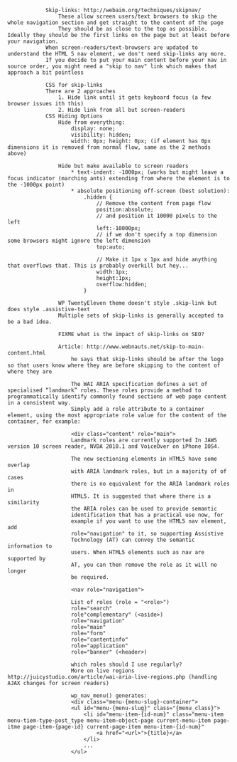     			Skip-links: http://webaim.org/techniques/skipnav/
    				These allow screen users/text browsers to skip the whole navigation section and get straight to the content of the page
    				They should be as close to the top as possible. Ideally they should be the first links on the page but at least before your navigation.
    			When screen-readers/text-browsers are updated to understand the HTML 5 nav element, we don't need skip-links any more.
    			If you decide to put your main content before your nav in source order, you might need a "skip to nav" link which makes that approach a bit pointless

    			CSS for skip-links
    			There are 2 approaches
    				1. Hide link until it gets keyboard focus (a few browser issues ith this)
    				2. Hide link from all but screen-readers
    			CSS Hiding Options
    				Hide from everything:
    					display: none;
    					visibility: hidden;
    					width: 0px; height: 0px; (if element has 0px dimensions it is removed from normal flow, same as the 2 methods above)

    				Hide but make available to screen readers
    					* text-indent: -1000px; (works but might leave a focus indicator (marching ants) extending from where the element is to the -1000px point)
    					* absolute positioning off-screen (best solution):
    						.hidden {
    							// Remove the content from page flow
    							position:absolute;
    							// and position it 10000 pixels to the left
    							left:-10000px;
    							// if we don't specify a top dimension some browsers might ignore the left dimension
    							top:auto;

    							// Make it 1px x 1px and hide anything that overflows that. This is probably overkill but hey...
    							width:1px;
    							height:1px;
    							overflow:hidden;
    						}

    				WP TwentyEleven theme doesn't style .skip-link but does style .assistive-text
    				Multiple sets of skip-links is generally accepted to be a bad idea.

    				FIXME what is the impact of skip-links on SEO?

    				Article: http://www.webnauts.net/skip-to-main-content.html
    					he says that skip-links should be after the logo so that users know where they are before skipping to the content of where they are

    					The WAI ARIA specification defines a set of specialised “landmark” roles. These roles provide a method to programmatically identify commonly found sections of web page content in a consistent way.
    					Simply add a role attribute to a container element, using the most appropriate role value for the content of the container, for example:

    					<div class="content" role="main">
    					Landmark roles are currently supported In JAWS version 10 screen reader, NVDA 2010.1 and VoiceOver on iPhone IOS4.

    					The new sectioning elements in HTML5 have some overlap
    					with ARIA landmark roles, but in a majority of of cases
    					there is no equivalent for the ARIA landmark roles in
    					HTML5. It is suggested that where there is a similarity
    					the ARIA roles can be used to provide semantic
    					identification that has a practical use now, for
    					example if you want to use the HTML5 nav element, add
    					role="navigation" to it, so supporting Assistive
    					Technology (AT) can convey the semantic information to
    					users. When HTML5 elements such as nav are supported by
    					AT, you can then remove the role as it will no longer
    					be required.

    					<nav role="navigation">

    					List of roles (role = "<role>")
    					role="search"
    					role"complementary" (<aside>)
    					role="navigation"
    					role="main"
    					role="form"
    					role="contentinfo"
    					role="application"
    					role="banner" (<header>)

    					which roles should I use regularly?
    					More on live regions http://juicystudio.com/article/wai-aria-live-regions.php (handling AJAX changes for screen readers)

    					wp_nav_menu() generates:
    					<div class="menu-{menu-slug}-container">
    					<ul id="menu-{menu-slug}" class="{menu_class}">
    						<li id="menu-item-{id-num}" class="menu-item menu-tiem-type-post_type menu-item-object-page current-menu-item page-itme page-item-{page-id} current-page-item menu-item-{id-num}"
    							<a href="<url>">{title}</a>
    						</li>
    						...
    					</ul>
